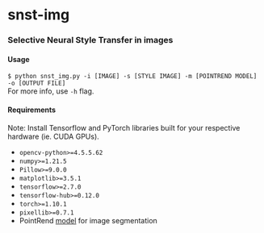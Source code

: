 # snst-img
### Selective Neural Style Transfer in images

#### Usage
`$ python snst_img.py -i [IMAGE] -s [STYLE IMAGE] -m [POINTREND MODEL] -o [OUTPUT FILE]` \
For more info, use `-h` flag.

#### Requirements
Note: Install Tensorflow and PyTorch libraries built for your respective hardware (ie. CUDA GPUs).
* `opencv-python>=4.5.5.62`
* `numpy>=1.21.5`
* `Pillow>=9.0.0`
* `matplotlib>=3.5.1`
* `tensorflow>=2.7.0`
* `tensorflow-hub>=0.12.0`
* `torch>=1.10.1`
* `pixellib>=0.7.1`
* PointRend [model](https://github.com/ayoolaolafenwa/PixelLib/releases/download/0.2.0/pointrend_resnet50.pkl) for image segmentation
